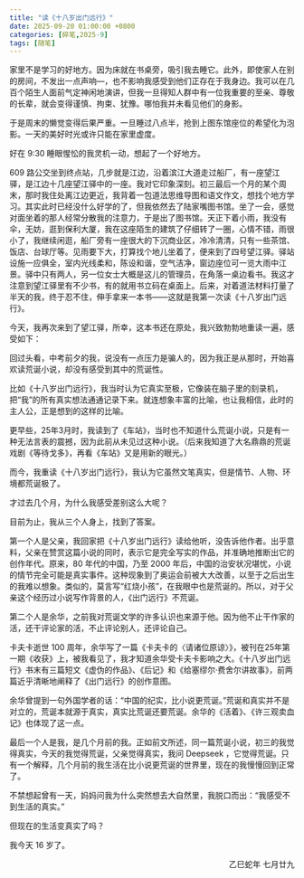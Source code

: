 ```yaml
---
title: "读《十八岁出门远行》"
date: 2025-09-20 01:00:00 +0800
categories: [碎笔,2025-9]
tags: [随笔]
---
```


家里不是学习的好地方。因为床就在书桌旁，吸引我去睡它。此外，即使家人在别的房间，不发出一点声响—，也不影响我感受到他们正存在于我身边。我可以在几百个陌生人面前气定神闲地演讲，但我一旦得知人群中有一位我重要的至亲、尊敬的长辈，就会变得谨慎、拘束、犹豫。哪怕我并未看见他们的身影。

于是周末的懒觉变得后果严重。一旦睡过八点半，抢到上图东馆座位的希望化为泡影。一天的美好时光或许只能在家里虚度。

好在 9:30 睡眼惺忪的我灵机一动，想起了一个好地方。

609 路公交坐到终点站，几步就是江边，沿着滨江大道走过船厂，有一座望江驿，是江边十几座望江驿中的一座。我对它印象深刻。初三最后一个月的某个周末，那时我住处离江边更近，我背着一包道法思维导图和语文作文，想找个地方学习。其实此时已经没什么好学的了，但我依然去了陆家嘴图书馆。坐了一会，感觉对面坐着的那人经常分散我的注意力，于是出了图书馆。天正下着小雨，我没有伞，无妨，逛到保利大厦，我在这座陌生的建筑了仔细转了一圈，心情不错，雨很小了，我继续闲逛，船厂旁有一座很大的下沉商业区，冷冷清清，只有一些茶馆、饭店、台球厅等。见雨要下大，打算找个地儿坐着了，便来到了四号望江驿。驿站设施一应俱全，室内光线柔和，陈设和谐，空气洁净，窗边座位可一览大雨中江景。驿中只有两人，另一位女士大概是这儿的管理员，在角落一桌边看书。我这才注意到望江驿里有不少书，有的就用书立码在桌面上。后来，对着道法材料打量了半天的我，终于忍不住，伸手拿来一本书——这就是我第一次读《十八岁出门远行》。

今天，我再次来到了望江驿，所幸，这本书还在原处，我兴致勃勃地重读一遍，感受如下：

回过头看，中考前夕的我，说没有一点压力是骗人的，因为我正是从那时，开始喜欢读荒诞小说，却没有感受到其中的荒诞性。

比如《十八岁出门远行》，我当时认为它真实至极，它像装在脑子里的刻录机，把“我”的所有真实想法通通记录下来。就连想象丰富的比喻，也让我相信，此时的主人公，正是想到的这样的比喻。

更早些，25年3月时，我读到了《车站》，当时也不知道什么荒诞小说，只是有一种无法言表的震撼，因为此前从未见过这种小说。（后来我知道了大名鼎鼎的荒诞戏剧《等待戈多》，再看《车站》又是用新的眼光。）

而今，我重读《十八岁出门远行》，我认为它虽然文笔真实，但是情节、人物、环境都荒诞极了。

才过去几个月，为什么我感受差别这么大呢？

目前为止，我从三个人身上，找到了答案。

第一个人是父亲，我回家把《十八岁出门远行》读给他听，没告诉他作者。出乎意料，父亲在赞赏这篇小说的同时，表示它是完全写实的作品，并准确地推断出它的创作年代。原来，80 年代的中国，乃至 2000 年后，中国的治安状况堪忧，小说的情节完全可能是真实事件。这种现象到了奥运会前被大大改善，以至于之后出生的我难以想象。类似的，莫言写“红烧小孩”，在我眼中也是荒诞的。所以，对于父亲这个经历过小说写作背景的人，《出门远行》不荒诞。

第二个人是余华，之前我对荒诞文学的许多认识也来源于他。因为他不止干作家的活，还干评论家的活，不止评论别人，还评论自己。

卡夫卡逝世 100 周年，余华写了一篇《卡夫卡的〈请诸位原谅〉》，被刊在25年第一期《收获》上，被我看见了，我才知道余华受卡夫卡影响之大。《十八岁出门远行》书末有三篇短文《虚伪的作品》、《后记》和《给塞缪尔·费舍尔讲故事》，前两篇近乎清晰地阐释了《出门远行》的创作意图。

余华曾提到一句外国学者的话：“中国的纪实，比小说更荒诞。”荒诞和真实并不是对立的，荒诞本就源于真实，真实比荒诞还要荒诞。余华的《活着》、《许三观卖血记》也体现了这一点。

最后一个人是我，是几个月前的我。正如前文所述，同一篇荒诞小说，初三的我觉得真实，今天的我觉得荒诞，父亲觉得真实，我问 Deepseek ，它觉得荒诞。只有一个解释，几个月前的我生活在比小说更荒诞的世界里，现在的我慢慢回到正常了。

不禁想起曾有一天，妈妈问我为什么突然想去大自然里，我脱口而出：“我感受不到生活的真实。”

但现在的生活变真实了吗？

我今天 16 岁了。



<p align="right">乙巳蛇年 七月廿九</p>
